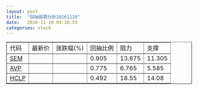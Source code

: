 ```yaml
---
layout: post
title:  "回抽股票分析20161110"
date:   2016-11-10 04:16:55
categories: stock
---
```

<script type="text/javascript">
var stockList = []
stockList.push('gb_sem');
stockList.push('gb_avp');
stockList.push('gb_hclp');
</script>
<table border="1">
 <tr>
 <td>代码</td>
 <td>最新价</td>
 <td>涨跌幅(%)</td>
 <td>回抽比例</td>
 <td>阻力</td>
 <td>支撑</td>
</tr>
  <tr id="sem">
  <td><a href="http://stock.finance.sina.com.cn/usstock/quotes/SEM.html" target="_blank">SEM</a></td><td></td><td></td><td>0.905</td><td>13.875</td><td>11.305</td></tr>
  <tr id="avp">
  <td><a href="http://stock.finance.sina.com.cn/usstock/quotes/AVP.html" target="_blank">AVP</a></td><td></td><td></td><td>0.775</td><td>6.765</td><td>5.585</td></tr>
  <tr id="hclp">
  <td><a href="http://stock.finance.sina.com.cn/usstock/quotes/HCLP.html" target="_blank">HCLP</a></td><td></td><td></td><td>0.492</td><td>18.55</td><td>14.08</td></tr>
</table>
